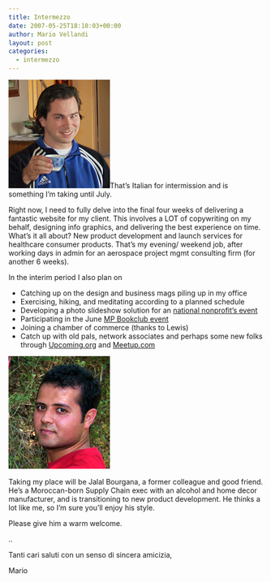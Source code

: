 ```yaml
---
title: Intermezzo
date: 2007-05-25T18:10:03+00:00
author: Mario Vellandi
layout: post
categories:
  - intermezzo
---
```

<img src="../wp-content/uploads/2008/03/metea.jpg" />That&#8217;s Italian for intermission and is something I&#8217;m taking until July.

Right now, I need to fully delve into the final four weeks of delivering a fantastic website for my client. This involves a LOT of copywriting on my behalf, designing info graphics, and delivering the best experience on time. What&#8217;s it all about? New product development and launch services for healthcare consumer products. That&#8217;s my evening/ weekend job, after working days in admin for an aerospace project mgmt consulting firm (for another 6 weeks).

In the interim period I also plan on

  * Catching up on the design and business mags piling up in my office
  * Exercising, hiking, and meditating according to a planned schedule
  * Developing a photo slideshow solution for an [national nonprofit&#8217;s event](http://taste.strength.org/site/PageServer?pagename=TOTN_homepage "Taste of the Nation website")
  * Participating in the June [MP Bookclub event](http://www.marketingprofs.com/preview/?id=41&adref=bookclub "Marketing Profs book club")
  * Joining a chamber of commerce (thanks to Lewis)
  * Catch up with old pals, network associates and perhaps some new folks through [Upcoming.org](http://www.upcoming.org "Upcoming.org website") and [Meetup.com](http://www.meetup.com "Meetup.com website")

<img src="../wp-content/uploads/2008/03/jalal1.jpg" />

Taking my place will be Jalal Bourgana, a former colleague and good friend. He&#8217;s a Moroccan-born Supply Chain exec with an alcohol and home decor manufacturer, and is transitioning to new product development. He thinks a lot like me, so I&#8217;m sure you&#8217;ll enjoy his style.

Please give him a warm welcome.

..

Tanti cari saluti con un senso di sincera amicizia,

Mario
